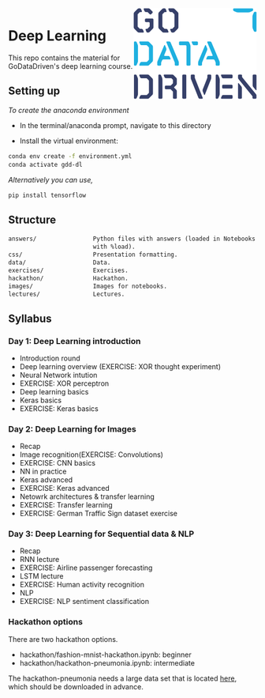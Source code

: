 <img src=images/logo.png width=250px align=right>

# Deep Learning

This repo contains the material for GoDataDriven's deep learning course.


## Setting up 

*To create the anaconda environment*

* In the terminal/anaconda prompt, navigate to this directory

<!-- #region -->
* Install the virtual environment:

```bash
conda env create -f environment.yml
conda activate gdd-dl
```
<!-- #endregion -->

<!-- #region -->
*Alternatively you can use,*

```bash
pip install tensorflow
```
<!-- #endregion -->

## Structure

```
answers/                Python files with answers (loaded in Notebooks
                        with %load).
css/                    Presentation formatting.
data/                   Data.
exercises/              Exercises.
hackathon/              Hackathon.
images/                 Images for notebooks.
lectures/               Lectures.

```


## Syllabus 

### Day 1: Deep Learning introduction
- Introduction round
- Deep learning overview (EXERCISE: XOR thought experiment)
- Neural Network intution
- EXERCISE: XOR perceptron
- Deep learning basics
- Keras basics
- EXERCISE: Keras basics

### Day 2: Deep Learning for Images
- Recap
- Image recognition(EXERCISE: Convolutions)
- EXERCISE: CNN basics
- NN in practice
- Keras advanced
- EXERCISE: Keras advanced
- Netowrk architectures & transfer learning
- EXERCISE: Transfer learning
- EXERCISE: German Traffic Sign dataset exercise

### Day 3: Deep Learning for Sequential data & NLP
- Recap
- RNN lecture
- EXERCISE: Airline passenger forecasting
- LSTM lecture
- EXERCISE: Human activity recognition
- NLP
- EXERCISE: NLP sentiment classification


<!-- #region -->


### Hackathon options

There are two hackathon options. 
* hackathon/fashion-mnist-hackathon.ipynb: beginner
* hackathon/hackathon-pneumonia.ipynb: intermediate

The hackathon-pneumonia needs a large data set that is located [here](https://www.kaggle.com/paultimothymooney/chest-xray-pneumonia/download), which should be downloaded in advance.
<!-- #endregion -->

```python

```
